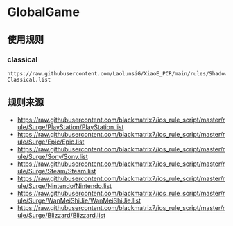 # GlobalGame

## 使用规则

### classical
```
https://raw.githubusercontent.com/LaolunsiG/XiaoE_PCR/main/rules/Shadowrocket/GlobalGame/GlobalGame-Classical.list
```

## 规则来源
- https://raw.githubusercontent.com/blackmatrix7/ios_rule_script/master/rule/Surge/PlayStation/PlayStation.list
- https://raw.githubusercontent.com/blackmatrix7/ios_rule_script/master/rule/Surge/Epic/Epic.list
- https://raw.githubusercontent.com/blackmatrix7/ios_rule_script/master/rule/Surge/Sony/Sony.list
- https://raw.githubusercontent.com/blackmatrix7/ios_rule_script/master/rule/Surge/Steam/Steam.list
- https://raw.githubusercontent.com/blackmatrix7/ios_rule_script/master/rule/Surge/Nintendo/Nintendo.list
- https://raw.githubusercontent.com/blackmatrix7/ios_rule_script/master/rule/Surge/WanMeiShiJie/WanMeiShiJie.list
- https://raw.githubusercontent.com/blackmatrix7/ios_rule_script/master/rule/Surge/Blizzard/Blizzard.list
